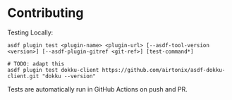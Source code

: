 # Contributing

Testing Locally:

```shell
asdf plugin test <plugin-name> <plugin-url> [--asdf-tool-version <version>] [--asdf-plugin-gitref <git-ref>] [test-command*]

# TODO: adapt this
asdf plugin test dokku-client https://github.com/airtonix/asdf-dokku-client.git "dokku --version"
```

Tests are automatically run in GitHub Actions on push and PR.
